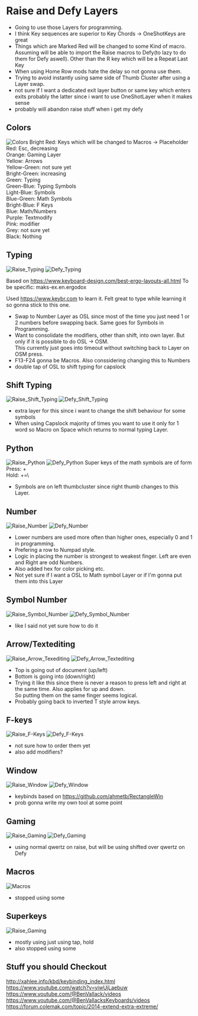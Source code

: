 # Raise and Defy Layers
- Going to  use those Layers for programming.
- I think Key sequences are superior to Key Chords -> OneShotKeys are great 
- Things which are Marked Red will be changed to some Kind of macro. Assuming will be able to import the Raise macros to Defy(to lazy to do them for Defy aswell). Other than the R key which will be a Repeat Last Key
- When using Home Row mods hate the delay so not gonna use them. 
- Trying to avoid instantly using same side of Thumb Cluster after using a Layer swap.
- not sure if I want a dedicated exit layer button or same key which enters exits probably the latter since i want to use OneShotLayer when it makes sense
- probably will abandon raise stuff when i get my defy

## Colors
![Colors](./imgs/colors.png)
Bright Red: Keys which will be changed to Macros -> Placeholder \
Red: Esc, decreasing \
Orange: Gaming Layer \
Yellow: Arrows \
Yellow-Green: not sure yet \
Bright-Green: increasing \
Green: Typing \
Green-Blue: Typing Symbols \
Light-Blue: Symbols \
Blue-Green: Math Symbols \
Bright-Blue: F Keys \
Blue: Math/Numbers \
Purple: Textmodify \
Pink: modifier\
Grey: not sure yet\
Black: Nothing 

## Typing 
![Raise_Typing](./imgs/raise/typing.png)
![Defy_Typing](./imgs/defy/typing.png)

Based on https://www.keyboard-design.com/best-ergo-layouts-all.html
To be specific: maks-ex.en.ergodox

Used https://www.keybr.com to learn it. Felt great to type while learning it so gonna stick to this one.

- Swap to Number Layer as OSL since most of the time you just need 1 or 2 numbers before swapping back. Same goes for Symbols in Programming.
- Want to consolidate the modifiers, other than shift, into own layer. But only if it is possible to do OSL -> OSM. \
This currently just goes into timeout without switching back to Layer on OSM press. 
- F13-F24 gonna be Macros. Also conssidering changing this to Numbers
- double tap of OSL to shift typing for capslock

## Shift Typing 
![Raise_Shift_Typing](./imgs/raise/shift_typing.png)
![Defy_Shift_Typing](./imgs/defy/shift_typing.png)
- extra layer for this since i want to change the shift behaviour for some symbols
- When using Capslock majority of times you want to use it only for 1 word so Macro on Space which returns to normal typing Layer.

## Python
![Raise_Python](./imgs/raise/python.png)
![Defy_Python](./imgs/defy/python.png)
Super keys of the math symbols are of form\
Press: +\
Hold: +=\
- Symbols are on left thumbcluster since right thumb changes to this Layer.

## Number
![Raise_Number](./imgs/raise/number.png)
![Defy_Number](./imgs/defy/number.png)
- Lower numbers are used more often than higher ones, especially 0 and 1 in programming.
- Prefering a row to Numpad style.
- Logic in placing the number is strongest to weakest finger. Left are even and Right are odd Numbers.
- Also added hex for color picking etc.
- Not yet sure if I want a OSL to Math symbol Layer or if I'm gonna put them into this Layer 
## Symbol Number
![Raise_Symbol_Number](./imgs/raise/symbol_number.png)
![Defy_Symbol_Number](./imgs/defy/symbol_number.png)
- like I said not yet sure how to do it 
## Arrow/Textediting
![Raise_Arrow_Texediting](./imgs/raise/arrow_textediting.png)
![Defy_Arrow_Textediting](./imgs/defy/arrow_textediting.png)

- Top is going out of document (up/left)
- Bottom is going into (down/right)
- Trying it like this since there is never a reason to press left and right at the same time. Also applies for up and down.\
So putting them on the same finger seems logical. 
- Probably going back to inverted T style arrow keys.
## F-keys
![Raise_F-Keys](./imgs/raise/f-keys.png)
![Defy_F-Keys](./imgs/defy/f-keys.png)
- not sure how to order them yet
- also add modifiers?

## Window
![Raise_Window](./imgs/raise/window.png)
![Defy_Window](./imgs/defy/window.png)
- keybinds based on https://github.com/ahmetb/RectangleWin
- prob gonna write my own tool at some point

## Gaming
![Raise_Gaming](./imgs/raise/gaming.png)
![Defy_Gaming](./imgs/defy/gaming.png)
- using normal qwertz on raise, but will be using shifted over qwertz on Defy

## Macros
![Macros](./imgs/macros.png)
- stopped using some
## Superkeys
![Raise_Gaming](./imgs/superkeys.png)
- mostly using just using tap, hold
- also stopped using some 
## Stuff you should Checkout
http://xahlee.info/kbd/keybinding_index.html \
https://www.youtube.com/watch?v=yiwUjLaebuw \
https://www.youtube.com/@BenVallack/videos \
https://www.youtube.com/@BenVallacksKeyboards/videos \
https://forum.colemak.com/topic/2014-extend-extra-extreme/ 